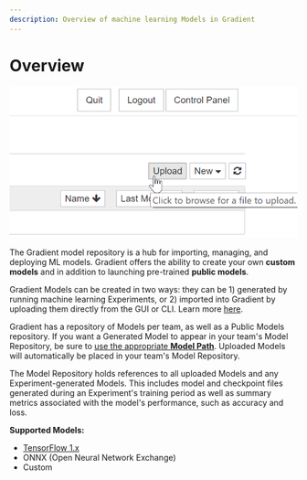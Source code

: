 ```yaml
---
description: Overview of machine learning Models in Gradient
---
```


# Overview

![](../.gitbook/assets/image%20%2864%29.png)

The Gradient model repository is a hub for importing, managing, and deploying ML models.  Gradient offers the ability to create your own **custom models** and in addition to launching pre-trained **public models**.  

Gradient Models can be created in two ways: they can be 1\) generated by running machine learning Experiments, or 2\) imported into Gradient by uploading them directly from the GUI or CLI.  Learn more [here](create-a-model.md).

Gradient has a repository of Models per team, as well as a Public Models repository. If you want a Generated Model to appear in your team's Model Repository, be sure to [use the appropriate **Model Path**](model-path.md#default-paths). Uploaded Models will automatically be placed in your team's Model Repository.

The Model Repository holds references to all uploaded Models and any Experiment-generated Models. This includes model and checkpoint files generated during an Experiment's training period as well as summary metrics associated with the model's performance, such as accuracy and loss.

**Supported Models:**

* [TensorFlow 1.x](https://www.tensorflow.org/guide/saved_model)
* ONNX \(Open Neural Network Exchange\) 
* Custom

 

